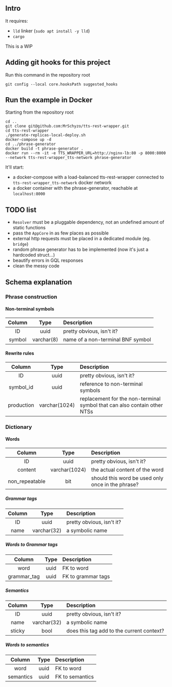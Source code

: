 ## Intro

It requires:
- `lld` linker (`sudo apt install -y lld`)
- `cargo`

This is a WIP

## Adding git hooks for this project

Run this command in the repository root
```shell script
git config --local core.hooksPath suggested_hooks
```

## Run the example in Docker
Starting from the repository root
```shell script
cd ..
git clone git@github.com:MrSchyzo/tts-rest-wrapper.git
cd tts-rest-wrapper
./generate-replicas-local-deploy.sh
docker-compose up -d
cd ../phrase-generator
docker build -t phrase-generator .
docker run --rm -it -e TTS_WRAPPER_URL=http://nginx-lb:80 -p 8000:8000 --network tts-rest-wrapper_tts-network phrase-generator
```
It'll start:
- a docker-compose with a load-balanced tts-rest-wrapper connected to `tts-rest-wrapper_tts-network` docker network
- a docker container with the phrase-generator, reachable at `localhost:8000`

## TODO list
- `Resolver` must be a pluggable dependency, not an undefined amount of static functions
- pass the `AppCore` in as few places as possible
- external http requests must be placed in a dedicated module (eg. `bridge`)
- random phrase generator has to be implemented (now it's just a hardcoded struct...)
- beautify errors in GQL responses
- clean the messy code

## Schema explanation

### Phrase construction

#### Non-terminal symbols
|Column|Type|Description|
|:---:|:---:|:------------|
|ID|uuid|pretty obvious, isn't it?|
| symbol | varchar(8) | name of a non-terminal BNF symbol |

#### Rewrite rules
|Column|Type|Description|
|:---:|:---:|:------------|
| ID | uuid | pretty obvious, isn't it? |
| symbol_id | uuid | reference to non-terminal symbols |
| production | varchar(1024) | replacement for the non-terminal symbol that can also contain other NTSs |

### Dictionary

#### Words

|Column|Type|Description|
|:---:|:---:|:------------|
| ID | uuid | pretty obvious, isn't it? |
| content | varchar(1024) | the actual content of the word |
| non_repeatable | bit | should this word be used only once in the phrase? |

##### Grammar tags

|Column|Type|Description|
|:---:|:---:|:------------|
| ID | uuid | pretty obvious, isn't it? |
| name | varchar(32) | a symbolic name |

##### Words to Grammar tags

|Column|Type|Description|
|:---:|:---:|:------------|
| word | uuid | FK to word |
| grammar_tag | uuid | FK to grammar tags |

##### Semantics

|Column|Type|Description|
|:---:|:---:|:------------|
| ID | uuid | pretty obvious, isn't it? |
| name | varchar(32) | a symbolic name |
| sticky | bool | does this tag add to the current context? |

##### Words to semantics

|Column|Type|Description|
|:---:|:---:|:------------|
| word | uuid | FK to word |
| semantics | uuid | FK to semantics |
